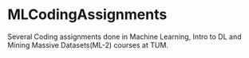 # MLCodingAssignments
Several Coding assignments done in Machine Learning, Intro to DL and Mining Massive Datasets(ML-2) courses at TUM.
